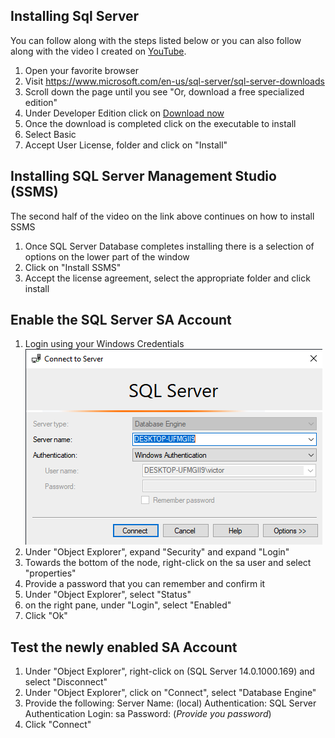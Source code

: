 ## Installing Sql Server
You can follow along with the steps listed below or you can also follow along with the video I created on [YouTube](https://youtu.be/9nh5SMXOzxY).
1. Open your favorite browser
1. Visit https://www.microsoft.com/en-us/sql-server/sql-server-downloads
1. Scroll down the page until you see "Or, download a free specialized edition"
1. Under Developer Edition click on [Download now](https://go.microsoft.com/fwlink/?linkid=853016)
1. Once the download is completed click on the executable to install
1. Select Basic
1. Accept User License, folder and click on "Install"

## Installing SQL Server Management Studio (SSMS)
The second half of the video on the link above continues on how to install SSMS
1. Once SQL Server Database completes installing there is a selection of options on the lower part of the window
1. Click on "Install SSMS"
1. Accept the license agreement, select the appropriate folder and click install

## Enable the SQL Server SA Account
1. Login using your Windows Credentials
![Windows Credentials](/windows/sqlserver_windowscredentials.png)
1. Under "Object Explorer", expand "Security" and expand "Login"
1. Towards the bottom of the node, right-click on the sa user and select "properties"
1. Provide a password that you can remember and confirm it
1. Under "Object Explorer", select "Status"
1. on the right pane, under "Login", select "Enabled"
1. Click "Ok"

## Test the newly enabled SA Account
1. Under "Object Explorer", right-click on (SQL Server 14.0.1000.169) and select "Disconnect"
1. Under "Object Explorer", click on "Connect", select "Database Engine"
1. Provide the following:
Server Name: (local)
Authentication: SQL Server Authentication
Login: sa
Password: (*Provide you password*)
1. Click "Connect"